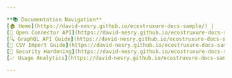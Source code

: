 ```yaml
---

**📚 Documentation Navigation**  
[🏠 Home](https://david-nesry.github.io/ecostruxure-docs-sample/) |  
[🔧 Open Connector API](https://david-nesry.github.io/ecostruxure-docs-sample/open-connector-api) |  
[🔍 GraphQL API Guide](https://david-nesry.github.io/ecostruxure-docs-sample/graphql-api-guide) |  
[📄 CSV Import Guide](https://david-nesry.github.io/ecostruxure-docs-sample/csv-import-guide) |  
[🔐 Security Hardening](https://david-nesry.github.io/ecostruxure-docs-sample/security-hardening) |  
[📈 Usage Analytics](https://david-nesry.github.io/ecostruxure-docs-sample/usage-analytics)

---
```

